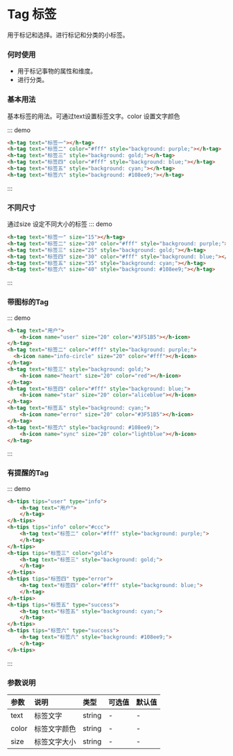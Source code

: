 # Tag 标签

用于标记和选择。进行标记和分类的小标签。

### 何时使用
- 用于标记事物的属性和维度。
- 进行分类。

### 基本用法

基本标签的用法。可通过text设置标签文字。color 设置文字颜色


::: demo
```html
<h-tag text="标签一"></h-tag>
<h-tag text="标签二" color="#fff" style="background: purple;"></h-tag>
<h-tag text="标签三" style="background: gold;"></h-tag>
<h-tag text="标签四" color="#fff" style="background: blue;"></h-tag>
<h-tag text="标签五" style="background: cyan;"></h-tag>
<h-tag text="标签六" style="background: #108ee9;"></h-tag>

```
:::

### 不同尺寸
通过size 设定不同大小的标签
::: demo
```html
<h-tag text="标签一" size="15"></h-tag>
<h-tag text="标签二" size="20" color="#fff" style="background: purple;"></h-tag>
<h-tag text="标签三" size="25" style="background: gold;"></h-tag>
<h-tag text="标签四" size="30" color="#fff" style="background: blue;"></h-tag>
<h-tag text="标签五" size="35" style="background: cyan;"></h-tag>
<h-tag text="标签六" size="40" style="background: #108ee9;"></h-tag>

```
:::

### 带图标的Tag


::: demo
```html
<h-tag text="用户">
    <h-icon name="user" size="20" color="#3F51B5"></h-icon>
</h-tag>
<h-tag text="标签二" color="#fff" style="background: purple;">
  <h-icon name="info-circle" size="20" color="#fff"></h-icon>
</h-tag>
<h-tag text="标签三" style="background: gold;">
    <h-icon name="heart" size="20" color="red"></h-icon>
</h-tag>
<h-tag text="标签四" color="#fff" style="background: blue;">
    <h-icon name="star" size="20" color="aliceblue"></h-icon>
</h-tag>
<h-tag text="标签五" style="background: cyan;">
    <h-icon name="error" size="20" color="#3F51B5"></h-icon>
</h-tag>
<h-tag text="标签六" style="background: #108ee9;">
    <h-icon name="sync" size="20" color="lightblue"></h-icon>
</h-tag>

```
:::

### 有提醒的Tag


::: demo
```html
<h-tips tips="user" type="info">
    <h-tag text="用户">
    </h-tag>
</h-tips>
<h-tips tips="info" color="#ccc">
    <h-tag text="标签二" color="#fff" style="background: purple;">
    </h-tag>
</h-tips>
<h-tips tips="标签三" color="gold">
    <h-tag text="标签三" style="background: gold;">
    </h-tag>
</h-tips>
<h-tips tips="标签四" type="error">
    <h-tag text="标签四" color="#fff" style="background: blue;">
    </h-tag>
</h-tips>
<h-tips tips="标签五" type="success">
    <h-tag text="标签五" style="background: cyan;">
    </h-tag>
</h-tips>
<h-tips tips="标签六" type="success">
    <h-tag text="标签六" style="background: #108ee9;">
    </h-tag>
</h-tips>

```
:::

### 参数说明

|参数|说明|类型|可选值|默认值
|:--|:--|:--|:-----|:---
|text|标签文字|string|-|-
|color|标签文字颜色|string|-|-
|size|标签文字大小|string|-|-
